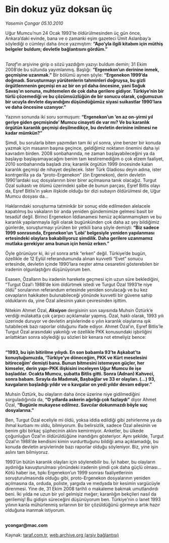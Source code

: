 # Bin dokuz yüz doksan üç

*Yasemin Çongar 05.10.2010*

<div class="yazi"><p>Uğur Mumcu’nun 24 Ocak 1993’te öldürülmesinden üç gün önce, Ankara’daki evinde, bana ve o zamanki eşim gazeteci Ümit Aslanbay’a söylediği o cümleyi daha önce yazmıştım: <b>“Apo’yla ilgili kitabım için müthiş belgeler buldum; devletle bağlantısını gördüm.”</b></p>
<p><i><br/>Taraf</i>’ın arşivine girip o sözü yazdığım yazıyı buldum demin; 31 Ekim 2008’de bu sütunda yayımlanmış. Başlığı: <b>“Ergenekon’un derinine inmek, geçmişine uzanmak.”</b> Bir bölümü aynen şöyle: <b>“Ergenekon 1999’da doğmadı. Soruşturmayı yürütenlerin tahminleri doğruysa, bu gizli örgütlenmenin geçmişi en az bir on yıl daha öncesine, yani Soğuk Savaş’ın sonuna, muhtemelen de çok daha gerilere gidiyor. Türkiye’nin bir türlü çözemediği ve bu çözümsüzlüğün de bir sonucu olarak, çoğumuzun bir ucuyla devlete dayandığını düşündüğümüz siyasi suikastlar 1990’lara ve daha öncesine uzanıyor.” </b></p>
<p>Yazının sonunda iki soru sormuşum: <b>“Ergenekon’un ‘en az on-yirmi yıl geriye giden geçmişinde’ Mumcu cinayeti de var mı? Ve bu karanlık örgütün karanlık geçmişi deşilmedikçe, bu devletin derinine inilmesi ne kadar mümkün?”</b></p>
<p>Şimdi, bu sorularla biten yazımdan tam iki yıl sonra, yine benzer bir konuda yazmak için masanın başına geçince, geldiğimiz noktanın önemini daha iyi kavradım birden. 2008 sonbaharında, ne zaman başlayabileceğini ya da başlayıp başlayamayacağını benim tam kestiremediğim o çok elzem faaliyet, 2010 sonbaharında başladı zira; karanlık örgütün 1999 öncesinde kalan karanlık geçmişi de nihayet deşilecek. İster Türk Gladiosu deyin adına, ister kontrgerilla ya da “proto-Ergenekon” (ön Ergenekon), derin devletin 1990’lardaki suç dosyalarının birer birer açılmasına tanık olacağız. Turgut Özal suikastı ve ölümü üzerindeki şaibe de bunun parçası, Eşref Bitlis olayı da, Eşref Bitlis’in yakın ilişkide olduğu bir dizi subayın öldürülmesi de, Uğur Mumcu dosyası da...</p>
<p>Haklarındaki soruşturma tatminkâr bir sonuç elde edilmeden alelacele kapatılmış bu vakaların bir anda yeniden gündemimize gelmesi basit bir tesadüf değil. Birinci Ergenekon İddianamesi henüz açıklanmamışken ve bu karanlık yapılanmayla ilgili olarak bugünkünden çok daha az şey bildiğimiz günlerde, soruşturmayı yürüten bir yetkili bana şöyle demişti: <b>“Biz sadece 1999 sonrasında, Ergenekon’un ‘Lobi’ belgesiyle yeniden yapılanması ertesindeki olaylara bakabiliyoruz şimdilik. Daha gerilere uzanmamız mutlaka gerekiyor ama bunun için henüz erken.”</b></p>
<p>Öyle görünüyor ki, iki yıl sonra artık “erken” değil. Türkiye’de bugün, özellikle de 12 Eylül referandumunda alınan kuvvetli “Evet” sonucu ertesinde, devletin içinde 1990’lara neşter atma cesaretini gösterebilen bir iradenin olgunlaştığını düşünüyorum ben.</p>
<p>Esasen, Özalların bu iradenin harekete geçmesi için uzun süre beklediğini, “Turgut Özal’ı 1988’de kim öldürtmek istedi ve Turgut Özal 1993’te niye öldü” sorularının referandum ertesinde yeniden sorulacağı ve bu kez cevapların hakikaten bulunabileceği yönünde kuvvetli bir güvene sahip olduklarını da, yine Özal ailesinin yakın çevresinden işittim.</p>
<p>Nitekim Ahmet Özal, <b><i>Aksiyon</i></b> dergisinin son sayısında Muhsin Öztürk’e verdiği mülakatta çok çarpıcı açıklamalar yapmış. Özal, haklı olarak, 1993 yılı üzerinde duruyor ve devletin arşivlerinde o yılın karanlık olaylarına ışık tutabilecek bazı raporlar olduğunu ifade ediyor. Ahmet Özal’ın, Eşref Bitlis’le Turgut Özal arasındaki yakınlığı ve özellikle PKK konusundaki işbirliğini anlattıktan sonra söylediği şu sözleri bir kenara not etmeliyiz bence:</p>
<p><b><br/>“1993, bu işin bitirilme yılıydı. En son babamla 93’te Aşkabat’ta konuştuğumuzda, ‘Türkiye’ye döneceğim, PKK ve Kürt meselesini bitireceğim’ demişti bana. Bunun bitmesini istemeyen güçler, her kimseler, derin yapı-PKK ilişkisini inceleyen Uğur Mumcu ile işe başladılar. Ocakta Mumcu, şubatta Bitlis gitti. Sonra (Adnan) Kahveci, sonra babam. Sırayla da Madımak, Başbağlar ve 33 er olayları. (...) 93, kavgaların başladığı yıldır ve o kavgalar on yedi yıldır devam ediyor.”</b></p>
<p>Muhsin Öztürk, bu olayların daha önce üzerine niye gidilmediğini sorguladığında da, <b>“O yıllarda askerin ağırlığı çok fazlaydı”</b> diyor Ahmet Özal, <b>“Bugünle mukayese edilmez. Savcılar dokunmazdı böyle suç dosyalarına.”</b></p>
<p>Ben, Turgut Özal eceliyle mi öldü, yoksa iddia edildiği gibi zehirlenme ya da ihmal kurbanı mı oldu, bilmiyorum. Bu belirsizlik, sadece Özal ailesinin ve benim gibi birkaç şüphecinin aklını kemirmiyor. Anketler, bu ülkede çoğunluğun Özal’ın öldürüldüğüne inandığını gösteriyor. Aynı şekilde, Turgut Özal’ın 1988’de kendisini kimin vurdurttuğunu bildiği ama açıklamadığı, bu konuda devletin arşivlerinde bazı raporlar olduğu söyleniyor. Biz, yine işin aslını tam bilmiyoruz.</p>
<p>1993’ün bütün karanlık olayları için söylenebilir bu. İyi haber, bu olayların aydınlığa kavuşturulması yönündeki iradenin şimdi çok daha güçlü olması... Kötü haber ise, tıpkı Ergenekon’un 1999 sonrası faaliyetlerinin soruşturulmasında olduğu gibi, proto-Ergenekon dosyalarının yeniden açılmasına da, orduda, poliste, yargıda ve medyada bir kesimin vargücüyle direnmesi. Yine de, 31 Ekim 2008 tarihli o makaleme bakmak umutlandırdı beni. İki yılda ne uzun bir yol gelmişiz meğer; karanlığın bekçileri nasıl da gerilemiş! Bu gidişin süreceğini düşünüyorum ben. Türkiye’nin o lanet 1993 yılının kanla mühürlenmiş sırlarının bir bir çözüldüğünü görmeye artık hazır olduğuna inanmak istiyorum.</p>
<p><b><br/>ycongar@mac.com</b><b>     </b></p></div>

Kaynak: [taraf.com.tr](http://www.taraf.com.tr:80/yasemin-congar/makale-bin-dokuz-yuz-doksan-uc.htm), [web.archive.org (arşiv bağlantısı)](http://web.archive.org/web/20101008055815/http://www.taraf.com.tr:80/yasemin-congar/makale-bin-dokuz-yuz-doksan-uc.htm)
